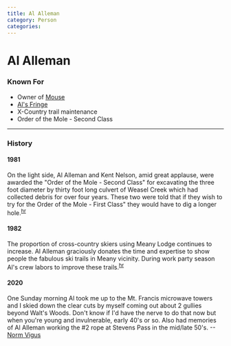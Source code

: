 ```yaml
---
title: Al Alleman
category: Person
categories:
---
```

# Al Alleman
### Known For
- Owner of [Mouse](/Machine/Mouse)
- [Al's Fringe](/Run/Al's-Fringe)
- X-Country trail maintenance
- Order of the Mole - Second Class

---
### History
#### 1981

On the light side, Al Alleman and Kent Nelson, amid great applause, were awarded the "Order of the Mole - Second Class" for excavating the three foot diameter by thirty foot long culvert of Weasel Creek which had collected debris for over four years. These two were told that if they wish to try for the Order of the Mole - First Class" they would have to dig a longer hole.<sup>[hr][]</sup>

#### 1982

The proportion of cross-country skiers using Meany Lodge continues to increase. Al Alleman graciously donates the time and expertise to show people the fabulous ski trails in Meany vicinity. During work party season Al's crew labors to improve these trails.<sup>[hr][]</sup>

#### 2020

One Sunday morning Al took me up to the Mt. Francis microwave towers and I skied down the clear cuts by myself coming out about 2 gullies beyond Walt's Woods. Don't know if I'd have the nerve to do that now but when you're young and invulnerable, early 40's or so. Also had memories of Al Alleman working the #2 rope at Stevens Pass in the mid/late 50's. --[Norm Vigus](/Person/Norm-Vigus)

[hr]: /History/Reports "Meany History Reports, by Idona Kellogg"

